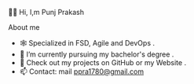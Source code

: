 🙋‍♂️ Hi, I,m Punj Prakash

About me 

- 🕸️ Specialized in FSD, Agile and DevOps .
- 🌱 I’m currently pursuing my bachelor's degree .
- 🔭 Check out my projects on GitHub or my Website .
- 📫 Contact: mail ppra1780@gmail.com
